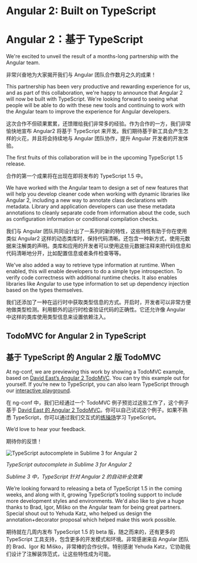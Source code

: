 # Angular 2: Built on TypeScript

# Angular 2：基于 TypeScript

We're excited to unveil the result of a months-long partnership with the Angular team.

非常兴奋地为大家揭开我们与 Angular 团队合作数月之久的成果！

This partnership has been very productive and rewarding experience for us, and as part of this collaboration, we're happy to announce that Angular 2 will now be built with TypeScript.  We're looking forward to seeing what people will be able to do with these new tools and continuing to work with the Angular team to improve the experience for Angular developers.

这次合作不但硕果累累，还馈赠给我们非常多的经验。作为合作的一方，我们非常愉快地宣布 Angular2 将基于 TypeScript 来开发。我们期待基于新工具会产生怎样的火花，并且将会持续地与 Angular 团队协作，提升 Angular 开发者的开发体验。

The first fruits of this collaboration will be in the upcoming TypeScript 1.5 release.

合作的第一个成果将在出现在即将发布的 TypeScript 1.5 中。

We have worked with the Angular team to design a set of new features that will help you develop cleaner code when working with dynamic libraries like Angular 2, including a new way to annotate class declarations with metadata.  Library and application developers can use these metadata annotations to cleanly separate code from information about the code, such as configuration information or conditional compilation checks.

我们与 Angular 团队共同设计出了一系列的新的特性，这些特性有助于你在使用类似 Angular2 这样的动态类库时，保持代码清晰。还包含一种新方式，使用元数据来注解类的声明。类库和应用的开发者可以使用这些元数据注释来把代码信息和代码清晰地分开，比如配置信息或者条件检查等等。

We've also added a way to retrieve type information at runtime.  When enabled, this will enable developers to do a simple type introspection.  To verify code correctness with additional runtime checks.  It also enables libraries like Angular to use type information to set up dependency injection based on the types themselves.

我们还添加了一种在运行时中获取类型信息的方式。开启时，开发者可以非常方便地做类型检测。利用额外的运行时检查验证代码的正确性。它还允许像 Angular 中这样的类库使用类型信息来设置依赖注入。

## TodoMVC for Angular 2 in TypeScript

## 基于 TypeScript 的 Angular 2 版 TodoMVC

At ng-conf, we are previewing this work by showing a TodoMVC example, based on [David East’s Angular 2 TodoMVC](https://github.com/davideast/ng2do). You can try this example out for yourself. If you’re new to TypeScript, you can also learn TypeScript through our [interactive playground](http://www.typescriptlang.org/Playground).

在 ng-conf 中，我们已经通过一个 TodoMVC 例子预览过这些工作了，这个例子基于 [David East 的 Angular 2 TodoMVC](https://github.com/davideast/ng2do)。你可以自己试试这个例子。如果不熟悉 TypeScript，你可以通过我们交互式的[练操场]((http://www.typescriptlang.org/Playground))学习 TypeScript。

We’d love to hear your feedback.

期待你的反馈！

![TypeScript autocomplete in Sublime 3 for Angular 2](http://blogs.msdn.com/resized-image.ashx/__size/550x0/__key/communityserver-blogs-components-weblogfiles/00-00-01-56-67/0820.Sublime_5F00_Intellisense.png)

*TypeScript autocomplete in Sublime 3 for Angular 2*

*Sublime 3 中，TypeScript 针对 Angular 2 的自动补全效果*

We’re looking forward to releasing a beta of TypeScript 1.5 in the coming weeks, and along with it, growing TypeScript’s tooling support to include more development styles and environments.  We'd also like to give a huge thanks to Brad, Igor, Miško on the Angular team for being great partners.  Special shout out to Yehuda Katz, who helped us design the annotation+decorator proposal which helped make this work possible. 

期待就在几周内发布 TypeScript 1.5 的 beta 版，随之而来的，还有更多的 TypeScript 工具支持，包含更多的开发模式和环境。非常感谢来自 Angular 团队的 Brad、Igor 和 Miško，非常棒的合作伙伴。特别感谢 Yehuda Katz，它协助我们设计了注解装饰范式，让这些特性成为可能。
